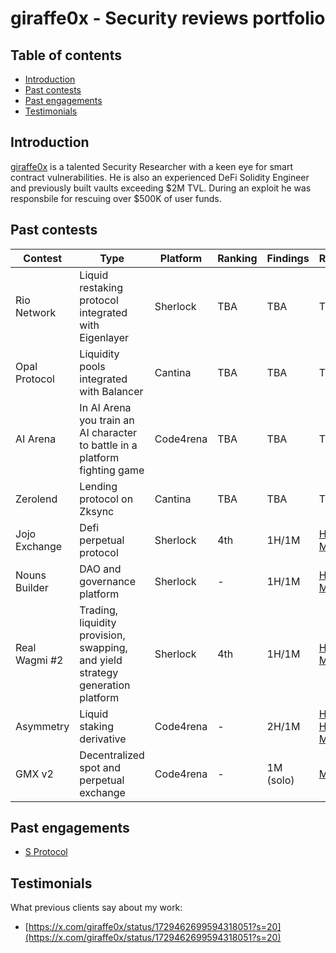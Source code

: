 # giraffe0x - Security reviews portfolio

## Table of contents
- [Introduction](#introduction)
- [Past contests](#past-contests)
- [Past engagements](#past-engagements)
- [Testimonials](#testimonials)


## Introduction
[giraffe0x](https://twitter.com/giraffe0x) is a talented Security Researcher with a keen eye for smart contract vulnerabilities. He is also an experienced DeFi Solidity Engineer and previously built vaults exceeding $2M TVL. During an exploit he was responsbile for rescuing over $500K of user funds.

## Past contests
| Contest       	| Type                                                                           	| Platform  	| Ranking 	| Findings  	| Report                                                                                                                                                                                                                         	|   	|
|---------------	|--------------------------------------------------------------------------------	|-----------	|---------	|-----------	|--------------------------------------------------------------------------------------------------------------------------------------------------------------------------------------------------------------------------------	|---	|
| Rio Network   	| Liquid restaking protocol integrated with Eigenlayer                           	| Sherlock  	| TBA     	| TBA       	| TBA                                                                                                                                                                                                                            	|   	|
| Opal Protocol 	| Liquidity pools integrated with Balancer                                       	| Cantina   	| TBA     	| TBA       	| TBA                                                                                                                                                                                                                            	|   	|
| AI Arena      	| In AI Arena you train an AI character to battle in a platform fighting game    	| Code4rena 	| TBA     	| TBA       	| TBA                                                                                                                                                                                                                            	|   	|
| Zerolend      	| Lending protocol on Zksync                                                     	| Cantina   	| TBA     	| TBA       	| TBA                                                                                                                                                                                                                            	|   	|
| Jojo Exchange 	| Defi perpetual protocol                                                        	| Sherlock  	| 4th     	| 1H/1M     	| [H1](https://github.com/sherlock-audit/2023-12-jojo-exchange-update-judging/issues/76) / [M1](https://github.com/sherlock-audit/2023-12-jojo-exchange-update-judging/issues/77)                                                  	|   	|
| Nouns Builder 	| DAO and governance platform                                                    	| Sherlock  	| -       	| 1H/1M     	| [H1](https://github.com/sherlock-audit/2023-09-nounsbuilder-judging/issues/309) / [M1](https://github.com/sherlock-audit/2023-09-nounsbuilder-judging/issues/306)                                                                	|   	|
| Real Wagmi #2 	| Trading, liquidity provision, swapping, and yield strategy generation platform 	| Sherlock  	| 4th     	| 1H/1M     	| [H1](https://github.com/sherlock-audit/2023-10-real-wagmi-judging/issues/95) / [M1](https://github.com/sherlock-audit/2023-10-real-wagmi-judging/issues/195)                                                                     	|   	|
| Asymmetry     	| Liquid staking derivative                                                      	| Code4rena 	| -       	| 2H/1M     	| [H1](https://github.com/code-423n4/2023-03-asymmetry-findings/issues/588) / [H2](https://github.com/code-423n4/2023-03-asymmetry-findings/issues/142) / [M1](https://github.com/code-423n4/2023-03-asymmetry-findings/issues/150) 	|   	|
| GMX v2        	| Decentralized spot and perpetual exchange                                      	| Code4rena 	| -       	| 1M (solo) 	| [M1](https://github.com/sherlock-audit/2023-02-gmx-judging/issues/212)                                                                                                                                                         	|   	|

## Past engagements
- [S Protocol](https://github.com/giraffe0x/portfolio/blob/main/engagements/S_protocol/S_protocol-Audit.md)

## Testimonials
What previous clients say about my work:
- [https://x.com/giraffe0x/status/1729462699594318051?s=20](https://x.com/giraffe0x/status/1729462699594318051?s=20)
